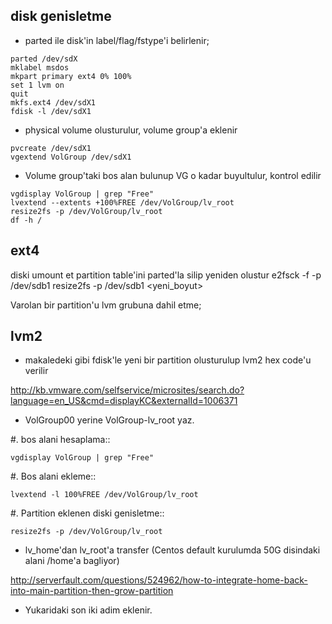 disk genisletme
---

* parted ile disk'in label/flag/fstype'i belirlenir;

```
parted /dev/sdX
mklabel msdos
mkpart primary ext4 0% 100%
set 1 lvm on
quit
mkfs.ext4 /dev/sdX1
fdisk -l /dev/sdX1
```
* physical volume olusturulur, volume group'a eklenir
```
pvcreate /dev/sdX1
vgextend VolGroup /dev/sdX1
```

* Volume group'taki bos alan bulunup VG o kadar buyultulur, kontrol edilir
```
vgdisplay VolGroup | grep "Free"
lvextend --extents +100%FREE /dev/VolGroup/lv_root
resize2fs -p /dev/VolGroup/lv_root
df -h /
```

ext4
----

diski umount et
partition table'ini parted'la silip yeniden olustur
e2fsck -f -p /dev/sdb1 
resize2fs -p /dev/sdb1 <yeni_boyut>


Varolan bir partition'u lvm grubuna dahil etme;

lvm2
----

* makaledeki gibi fdisk'le yeni bir partition olusturulup lvm2 hex code'u verilir

http://kb.vmware.com/selfservice/microsites/search.do?language=en_US&cmd=displayKC&externalId=1006371

* VolGroup00 yerine VolGroup-lv_root yaz.

#. bos alani hesaplama::

    vgdisplay VolGroup | grep "Free" 

#. Bos alani ekleme::

    lvextend -l 100%FREE /dev/VolGroup/lv_root

#. Partition eklenen diski genisletme::

    resize2fs -p /dev/VolGroup/lv_root

* lv_home'dan lv_root'a transfer (Centos default kurulumda 50G disindaki alani /home'a bagliyor)

http://serverfault.com/questions/524962/how-to-integrate-home-back-into-main-partition-then-grow-partition

* Yukaridaki son iki adim eklenir.
